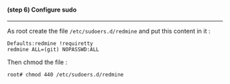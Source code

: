 #### **(step 6)** Configure sudo
***

As root create the file ```/etc/sudoers.d/redmine``` and put this content in it :

    Defaults:redmine !requiretty
    redmine ALL=(git) NOPASSWD:ALL

Then chmod the file :

    root# chmod 440 /etc/sudoers.d/redmine
